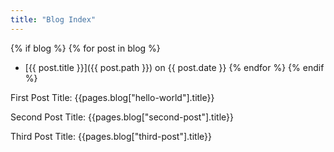 ```yaml
---
title: "Blog Index"
---
```


{% if blog %}
  {% for post in blog %}
* [{{ post.title }}]({{ post.path }}) on {{ post.date }}
  {% endfor %}
{% endif %}

First Post Title: {{pages.blog["hello-world"].title}}

Second Post Title: {{pages.blog["second-post"].title}}

Third Post Title: {{pages.blog["third-post"].title}}
